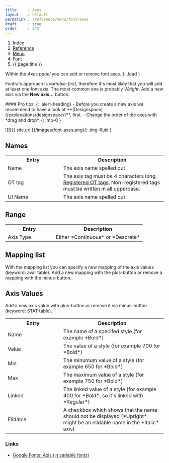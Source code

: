 ```yaml
---
title     : Axes
layout    : default
permalink : /reference/menu/font/axes
draft     : true
order     : 642
---
```


<nav aria-label="breadcrumb">
  <ol class="breadcrumb small">
    <li class="breadcrumb-item"><a href="{{ site.url }}">Index</a></li>
    <li class="breadcrumb-item"><a href="{{ site.url }}/reference">Reference</a></li>
    <li class="breadcrumb-item"><a href="{{ site.url }}/reference/menu">Menu</a></li>
    <li class="breadcrumb-item"><a href="{{ site.url }}/reference/menu/font">Font</a></li>
    <li class="breadcrumb-item active" aria-current="page">{{ page.title }}</li>
  </ol>
</nav>

Within the *Axes panel* you can add or remove font axes.
{: .lead }

Fontra's approach is *variable-first*, therefore it's most likey that you will add at least one font axis. The most common one is probably *Weight*. Add a new axis via the **New axis...** button. 


<div class="alert alert-primary mt-3" role="alert" markdown='1'>
#### Pro tips: 
{: .alert-heading}
- Before you create a new axis we recommend to have a look at **[Designspace](/explanations/designspace/)**, first.
- Change the order of the axes with *drag and drop*.
{: .mb-0 }
</div>

![]({{ site.url }}/images/font-axes.png){: .img-fluid }

Names
-------

<table class='table table-hover'>
<tr>
<th width='35%'>Entry</th>
<th width='65%'>Description</th>
</tr>
<tr>
<td>Name</td>
<td>The axis name spelled out</td>
</tr>
<tr>
<td>OT tag</td>
<td>The axis tag must be 4 characters long. <a href='https://learn.microsoft.com/en-us/typography/opentype/spec/dvaraxisreg#registered-axis-tags' target="_blank">Registered OT tags</a>. Non-registered tags must be written in all uppercase.</td>
</tr>
<tr>
<td>UI Name</td>
<td>The axis name spelled out</td>
</tr>
</table>

Range
-------

<table class='table table-hover'>
<tr>
<th width='35%'>Entry</th>
<th width='65%'>Description</th>
</tr>
<tr>
<td>Axis Type</td>
<td>Either *Continuous* or *Descrete*</td>
</tr>
</table>


Mapping list
-------

With the mapping list you can specify a new mapping of the axis values (keyword: avar table).
Add a new mapping with the plus-button or remove a mapping with the minus-button.


Axis Values
-------

Add a new axis value with plus-button or remove it via minus-button (keyword: STAT table).

<table class='table table-hover'>
<tr>
<th width='35%'>Entry</th>
<th width='65%'>Description</th>
</tr>
<tr>
<td>Name</td>
<td>The name of a specifed style (for example *Bold*)</td>
</tr>
<tr>
<td>Value</td>
<td>The value of a style (for example 700 for *Bold*)</td>
</tr>
<tr>
<td>Min</td>
<td>The minumum value of a style (for example 650 for *Bold*)</td>
</tr>
<tr>
<td>Max</td>
<td>The maximum value of a style (for example 750 for *Bold*)</td>
</tr>
<tr>
<td>Linked</td>
<td>The linked value of a style (for example 400 for *Bold*, so it's linked with *Regular*)</td>
</tr>
<tr>
<td>Elidable</td>
<td>A checkbox which shows that the name should not be displayed (*Upright* might be an elidable name in the *Italic* axis)</td>
</tr>
</table>



### Links

- [Google Fonts: Axis (in variable fonts)](https://fonts.google.com/knowledge/glossary/axis_in_variable_fonts)
